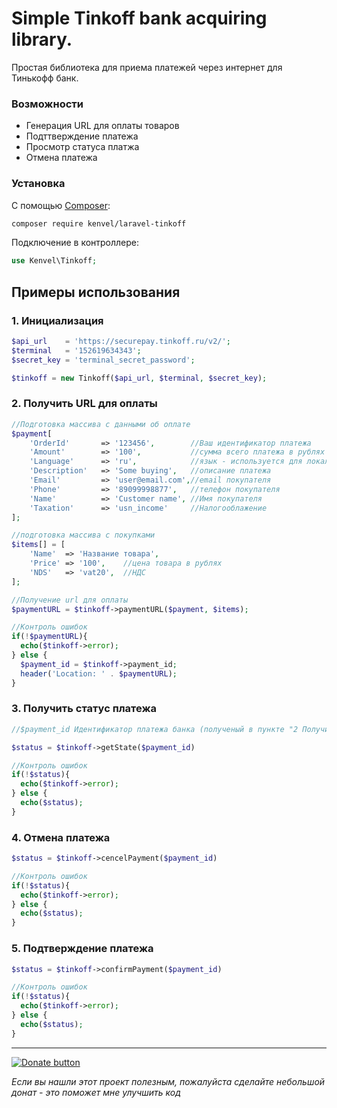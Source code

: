 # Simple Tinkoff bank acquiring library.
Простая библиотека для приема платежей через интернет для Тинькофф банк.

### Возможности

 * Генерация URL для оплаты товаров
 * Подттверждение платежа
 * Просмотр статуса платжа
 * Отмена платежа

### Установка

С помощью [Composer](https://getcomposer.org/):

```bash
composer require kenvel/laravel-tinkoff
```

Подключение в контроллере:

```php
use Kenvel\Tinkoff;
```

## Примеры использования
### 1. Инициализация

```php
$api_url    = 'https://securepay.tinkoff.ru/v2/';
$terminal   = '152619634343';
$secret_key = 'terminal_secret_password';

$tinkoff = new Tinkoff($api_url, $terminal, $secret_key);
```

### 2. Получить URL для оплаты
```php
//Подготовка массива с данными об оплате
$payment[
    'OrderId'       => '123456',        //Ваш идентификатор платежа
    'Amount'        => '100',           //сумма всего платежа в рублях
    'Language'      => 'ru',            //язык - используется для локализации страницы оплаты
    'Description'   => 'Some buying',   //описание платежа
    'Email'         => 'user@email.com',//email покупателя
    'Phone'         => '89099998877',   //телефон покупателя
    'Name'          => 'Customer name', //Имя покупателя
    'Taxation'      => 'usn_income'     //Налогооблажение
];

//подготовка массива с покупками
$items[] = [
    'Name'  => 'Название товара',
    'Price' => '100',    //цена товара в рублях
    'NDS'   => 'vat20',  //НДС
];

//Получение url для оплаты
$paymentURL = $tinkoff->paymentURL($payment, $items);

//Контроль ошибок
if(!$paymentURL){
  echo($tinkoff->error);
} else {
  $payment_id = $tinkoff->payment_id;
  header('Location: ' . $paymentURL);
}
```

### 3. Получить статус платежа
```php
//$payment_id Идентификатор платежа банка (полученый в пункте "2 Получить URL для оплаты")

$status = $tinkoff->getState($payment_id)

//Контроль ошибок
if(!$status){
  echo($tinkoff->error);
} else {
  echo($status);
}
```

### 4. Отмена платежа
```php
$status = $tinkoff->cencelPayment($payment_id)

//Контроль ошибок
if(!$status){
  echo($tinkoff->error);
} else {
  echo($status);
}
```

### 5. Подтверждение платежа
```php
$status = $tinkoff->confirmPayment($payment_id)

//Контроль ошибок
if(!$status){
  echo($tinkoff->error);
} else {
  echo($status);
}
```

---

[![Donate button](https://www.paypal.com/en_US/i/btn/btn_donate_SM.gif)](https://www.paypal.com/cgi-bin/webscr?cmd=_s-xclick&hosted_button_id=FGCHZNKKVG622&source=url)

*Если вы нашли этот проект полезным, пожалуйста сделайте небольшой донат - это поможет мне улучшить код*
